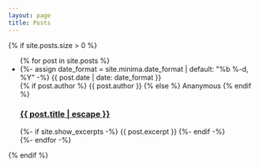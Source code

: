 ```yaml
---
layout: page
title: Posts
---
```


{% if site.posts.size > 0 %}
  <ul class="post-list">
  {% for post in site.posts %}
  <li>
    {%- assign date_format = site.minima.date_format | default: "%b %-d, %Y" -%}
    <span class="post-meta">
      {{ post.date | date: date_format }}
    </span>
    <br/>
    <span class="post-meta">
      {% if post.author %}
        {{ post.author }}
      {% else %}
        Ananymous
      {% endif %}
    </span>
    <h3>
      <a class="post-link" href="{{ post.url | relative_url }}">
        {{ post.title | escape }}
      </a>
    </h3>
    {%- if site.show_excerpts -%}
      {{ post.excerpt }}
    {%- endif -%}
  </li>
  {%- endfor -%}
  </ul>
{% endif %}